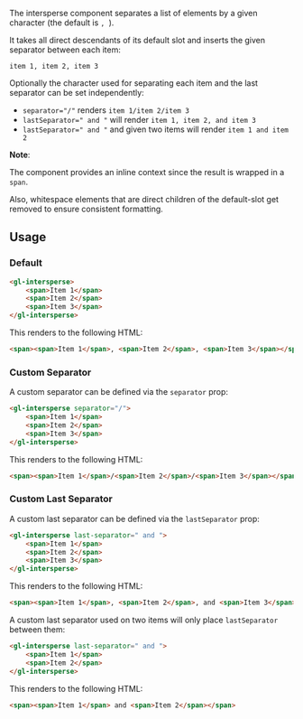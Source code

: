 The intersperse component separates a list of elements
by a given character (the default is `, `).

It takes all direct descendants of its default slot and inserts
the given separator between each item:

`item 1, item 2, item 3`

Optionally the character used for separating each item and the last separator can be set
independently:

* `separator="/"`  renders `item 1/item 2/item 3`
* `lastSeparator=" and "` will render `item 1, item 2, and item 3`
* `lastSeparator=" and "` and given two items will render `item 1 and item 2`

**Note**:

The component provides an inline context since the result is wrapped in a `span`.

Also, whitespace elements that are direct children of the default-slot get removed to ensure
consistent formatting.

## Usage

### Default

```html
<gl-intersperse>
    <span>Item 1</span>
    <span>Item 2</span>
    <span>Item 3</span>
</gl-intersperse>
```

This renders to the following HTML:

```html
<span><span>Item 1</span>, <span>Item 2</span>, <span>Item 3</span></span>
```

### Custom Separator

A custom separator can be defined via the `separator` prop:

```html
<gl-intersperse separator="/">
    <span>Item 1</span>
    <span>Item 2</span>
    <span>Item 3</span>
</gl-intersperse>
```

This renders to the following HTML:

```html
<span><span>Item 1</span>/<span>Item 2</span>/<span>Item 3</span></span>
```

### Custom Last Separator

A custom last separator can be defined via the `lastSeparator` prop:

```html
<gl-intersperse last-separator=" and ">
    <span>Item 1</span>
    <span>Item 2</span>
    <span>Item 3</span>
</gl-intersperse>
```

This renders to the following HTML:

```html
<span><span>Item 1</span>, <span>Item 2</span>, and <span>Item 3</span></span>
```

A custom last separator used on two items will only place `lastSeparator` between them:

```html
<gl-intersperse last-separator=" and ">
    <span>Item 1</span>
    <span>Item 2</span>
</gl-intersperse>
```

This renders to the following HTML:

```html
<span><span>Item 1</span> and <span>Item 2</span></span>
```
